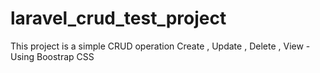 # laravel_crud_test_project
This project is a simple CRUD operation Create , Update , Delete , View - Using Boostrap CSS
